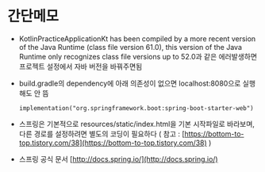 # 간단메모

* KotlinPracticeApplicationKt has been compiled by a more recent version of the Java Runtime (class file version 61.0), this version of the Java Runtime only recognizes class file versions up to 52.0과 같은 에러발생하면 프로젝트 설정에서 자바 버전을 바꿔주면됨
*   build.gradle의 dependency에 아래 의존성이 없으면 localhost:8080으로 실행해도 안 뜸

    ```
    implementation("org.springframework.boot:spring-boot-starter-web")
    ```
* 스프링은 기본적으로 resources/static/index.html을 기본 시작파일로 바라보며, 다른 경로를 설정하려면 별도의 코딩이 필요하다 ( 참고 : [https://bottom-to-top.tistory.com/38](https://bottom-to-top.tistory.com/38) )
* 스프링 공식 문서 [http://docs.spring.io/](http://docs.spring.io/)
